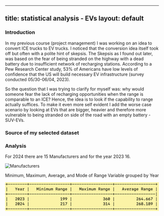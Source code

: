 
---
title: statistical analysis - EVs
layout: default
---

### Introduction

In my previous course (project management) I was working on an idea to convert ICE trucks to EV trucks. I noticed that the conversion idea itself took off but often with a polite hint of skepsis. The Skepsis as I found out later, was based on the fear of being stranded on the highway with a dead battery due to insufficient network of recharging stations. According to a Pew Research Center study, 53% of Americans have low levels of confidence that the US will build necessary EV infrastructure (survey conducted 05/30-06/04, 2023). 

So the question that I was trying to clarify for myself was: why would someone fear the lack of recharging opportunities when the range is comparable to an ICE?
Hence, the idea is to look if the capability to range actually suffices. To make it even more self evident I add the worse case scenario by looking at EVs that are bigger, heavier and therefore more vulnerable to being stranded on side of the road with an empty battery - SUV-EVs.

### Source of my selected dataset


### Analysis

For 2024 there are 15 Manufacturers and for the year 2023 16.

![Manufacturers](tier10.png "Manufacturers")

Minimum, Maximum, Average, and Mode of Range Variable grouped by Year

![grouped by Year](tier11.png "grouped by Year")
